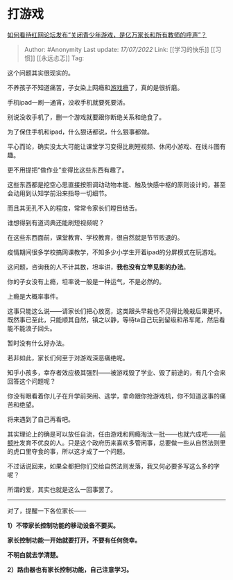 # 打游戏
[如何看待红网论坛发布“关闭青少年游戏，是亿万家长和所有教师的呼声”？](https://www.zhihu.com/question/542208955/answer/2569826233)

> Author: #Anonymity
> Last update: *17/07/2022*
> Link: [[学习的快乐]] [[习惯]] [[永远忐忑]]
> Tag:

这个问题其实很现实的。

不养孩子不知道痛苦，子女染上网瘾和[游戏瘾](https://www.zhihu.com/search?q=%E6%B8%B8%E6%88%8F%E7%98%BE&search_source=Entity&hybrid_search_source=Entity&hybrid_search_extra=%7B%22sourceType%22%3A%22answer%22%2C%22sourceId%22%3A2569826233%7D)了，真的是很折磨。

手机ipad一刷一通宵，没收手机就要死要活。

别说没收手机了，删一个游戏就要跟你断绝关系和绝食了。

为了保住手机和ipad，什么狠话都说，什么狠事都做。

平心而论，确实没太大可能让课堂学习变得比刷短视频、休闲小游戏、在线斗图有趣。

更不用提把“做作业”变得比这些东西有趣了。

这些东西都是挖空心思直接按照调动动物本能、触及快感中枢的原则设计的，甚至会动用到认知学前沿来指导一切细节。

而且其无孔不入的程度，常常令家长们瞠目结舌。

谁想得到有道词典还能刷短视频呢？

在这些东西面前，课堂教育、学校教育，很自然就是节节败退的。

疫情期间很多学校搞网课教学，不知多少小学生开着ipad的分屏模式在玩游戏。

这问题，咨询我的人不计其数，坦率讲，**我也没有立竿见影的办法**。

你的子女没有上瘾，坦率说一般是一种运气，不是必然的。

上瘾是大概率事件。

这事只能这么说——请家长们把心放宽，这类跟头早栽也不见得比晚栽后果更坏。既然事已至此，只能顺其自然，镇之以静，等待ta自己玩到留级和吊车尾，然后看能不能浪子回头。

暂时没有什么好办法。

若非如此，家长们何至于对游戏深恶痛绝呢。

知乎小孩多，幸存者效应极其强烈——被游戏毁了学业、毁了前途的，有几个会来回答这个问题呢？

你没有眼看着你儿子在升学前哭闹、逃学，拿命跟你抢游戏机，你不知道这事的痛苦和绝望。

将来遇到了自己再看吧。

其实理论上的确是可以放任自流，任由游戏和网瘾淘汰一批——也就六成吧——[前额叶](https://www.zhihu.com/search?q=%E5%89%8D%E9%A2%9D%E5%8F%B6&search_source=Entity&hybrid_search_source=Entity&hybrid_search_extra=%7B%22sourceType%22%3A%22answer%22%2C%22sourceId%22%3A2569826233%7D)发育不优良的人。只是这个政府历来喜欢多管闲事，总要做一些从自然法则里的虎口里夺食的事，所以这才成了一个问题。

不过话说回来，如果全都把你们交给自然法则发落，我又何必要多写这么多的字呢？

所谓的爱，其实也就是这么一回事罢了。

---

对了，提醒一下各位家长——

**1）不带家长控制功能的移动设备不要买。**

**家长控制功能一开始就要打开，不要有任何侥幸。**

**不明白就去学清楚。**

**2）路由器也有家长控制功能，自己注意学习。**
